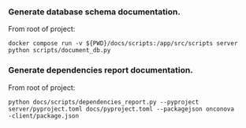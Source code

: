 

### Generate database schema documentation.

From root of project:
```
docker compose run -v ${PWD}/docs/scripts:/app/src/scripts server python scripts/document_db.py
```


### Generate dependencies report documentation.

From root of project:
```
python docs/scripts/dependencies_report.py --pyproject server/pyproject.toml docs/pyproject.toml --packagejson onconova
-client/package.json
```